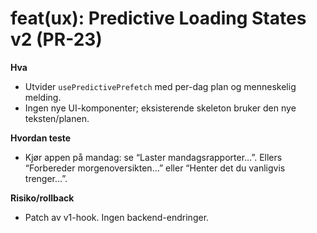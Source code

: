 # feat(ux): Predictive Loading States v2 (PR-23)

**Hva**
- Utvider `usePredictivePrefetch` med per-dag plan og menneskelig melding.
- Ingen nye UI-komponenter; eksisterende skeleton bruker den nye teksten/planen.

**Hvordan teste**
- Kjør appen på mandag: se “Laster mandagsrapporter…”. Ellers “Forbereder morgenoversikten…” eller “Henter det du vanligvis trenger…”.

**Risiko/rollback**
- Patch av v1-hook. Ingen backend-endringer.